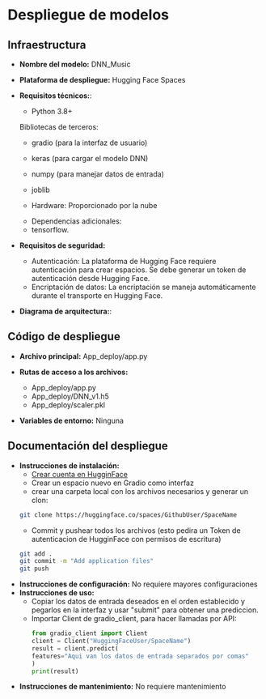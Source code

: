 # Despliegue de modelos

## Infraestructura

- **Nombre del modelo:** DNN_Music
- **Plataforma de despliegue:** Hugging Face Spaces
- **Requisitos técnicos:**:
    * Python 3.8+

    Bibliotecas de terceros:
    - gradio (para la interfaz de usuario)
    - keras (para cargar el modelo DNN)
    - numpy (para manejar datos de entrada)
    - joblib

    - Hardware: Proporcionado por la nube
    
    * Dependencias adicionales:
    - tensorflow.

- **Requisitos de seguridad:** 
    * Autenticación: La plataforma de Hugging Face requiere autenticación para crear espacios. Se debe generar un token de autenticación desde Hugging Face.
    * Encriptación de datos: La encriptación se maneja automáticamente durante el transporte en Hugging Face.
- **Diagrama de arquitectura:**:




## Código de despliegue

- **Archivo principal:** App_deploy/app.py
- **Rutas de acceso a los archivos:**

    * App_deploy/app.py
    * App_deploy/DNN_v1.h5
    * App_deploy/scaler.pkl
- **Variables de entorno:** Ninguna

## Documentación del despliegue

- **Instrucciones de instalación:** 
    * [Crear cuenta en HugginFace](https://huggingface.co)
    * Crear un espacio nuevo en Gradio como interfaz
    * crear una carpeta local con los archivos necesarios y generar un clon:
    ```bash
    git clone https://huggingface.co/spaces/GithubUser/SpaceName
    ```
    * Commit y pushear todos los archivos (esto pedira un Token de autenticacion de HugginFace con permisos de escritura)
    ```bash
    git add .
    git commit -m "Add application files"
    git push
    ```
- **Instrucciones de configuración:** No requiere mayores configuraciones
- **Instrucciones de uso:** 
    * Copiar los datos de entrada deseados en el orden establecido y pegarlos en la interfaz y usar "submit" para obtener una prediccion.
    * Importar Client de gradio_client, para hacer llamadas por API:
        ```python
        from gradio_client import Client
        client = Client("HuggingFaceUser/SpaceName")
        result = client.predict(
		features="Aqui van los datos de entrada separados por comas"
        )
        print(result)
        ```
- **Instrucciones de mantenimiento:** No requiere mantenimiento
